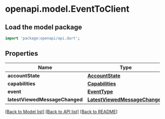 # openapi.model.EventToClient

## Load the model package
```dart
import 'package:openapi/api.dart';
```

## Properties
Name | Type | Description | Notes
------------ | ------------- | ------------- | -------------
**accountState** | [**AccountState**](AccountState.md) |  | [optional] 
**capabilities** | [**Capabilities**](Capabilities.md) |  | [optional] 
**event** | [**EventType**](EventType.md) |  | 
**latestViewedMessageChanged** | [**LatestViewedMessageChanged**](LatestViewedMessageChanged.md) |  | [optional] 

[[Back to Model list]](../README.md#documentation-for-models) [[Back to API list]](../README.md#documentation-for-api-endpoints) [[Back to README]](../README.md)


